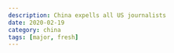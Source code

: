 ```yaml
---
description: China expells all US journalists
date: 2020-02-19
category: china
tags: [major, fresh]
---
```

